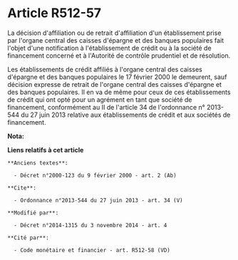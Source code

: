 # Article R512-57

La décision d'affiliation ou de retrait d'affiliation d'un établissement prise par l'organe central des caisses d'épargne et
des banques populaires fait l'objet d'une notification à l'établissement de crédit ou à la société de financement concerné et
à l'Autorité de contrôle prudentiel et de résolution. 

Les établissements de crédit affiliés à l'organe central des caisses d'épargne et des banques populaires le 17 février 2000
le demeurent, sauf décision expresse de retrait de l'organe central des caisses d'épargne et des banques populaires. Il en va
de même pour ceux de ces établissements de crédit qui ont opté pour un agrément en tant que société de financement,
conformément au II de l'article 34 de l'ordonnance n° 2013-544 du 27 juin 2013 relative aux établissements de crédit et aux
sociétés de financement.

**Nota:**



**Liens relatifs à cet article**

	**Anciens textes**:

	  - Décret n°2000-123 du 9 février 2000 - art. 2 (Ab)

	**Cite**:

	  - Ordonnance n°2013-544 du 27 juin 2013 - art. 34 (V)

	**Modifié par**:

	  - Décret n°2014-1315 du 3 novembre 2014 - art. 4

	**Cité par**:

	  - Code monétaire et financier - art. R512-58 (VD)
